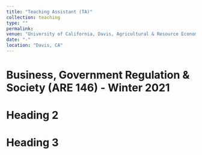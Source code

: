 ```yaml
---
title: "Teaching Assistant (TA)"
collection: teaching
type: ""
permalink: 
venue: "University of California, Davis, Agricultural & Resource Economics"
date: "-"
location: "Davis, CA"
---
```


Business, Government Regulation & Society (ARE 146) - Winter 2021
======

Heading 2
======

Heading 3
======